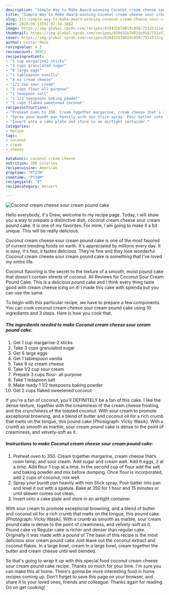 ```yaml
---
description: "Simple Way to Make Award-winning Coconut cream cheese sour cream pound cake"
title: "Simple Way to Make Award-winning Coconut cream cheese sour cream pound cake"
slug: 111-simple-way-to-make-award-winning-coconut-cream-cheese-sour-cream-pound-cake
date: 2020-09-15T02:07:34.388Z
image: https://img-global.cpcdn.com/recipes/039431b7d019c056/751x532cq70/coconut-cream-cheese-sour-cream-pound-cake-recipe-main-photo.jpg
thumbnail: https://img-global.cpcdn.com/recipes/039431b7d019c056/751x532cq70/coconut-cream-cheese-sour-cream-pound-cake-recipe-main-photo.jpg
cover: https://img-global.cpcdn.com/recipes/039431b7d019c056/751x532cq70/coconut-cream-cheese-sour-cream-pound-cake-recipe-main-photo.jpg
author: Lester Mack
ratingvalue: 4.2
reviewcount: 30911
recipeingredient:
- "1 cup margarine2 sticks"
- "3 cups granulated sugar"
- "6 large eggs"
- "1 tablespoon vanilla"
- "8 oz cream cheese"
- "1/2 cup sour cream"
- "3 cups flour all purpose"
- "1 teaspoon salt"
- "1 1/2 teaspoons baking powder"
- "2 cups flaked sweetened coconut"
recipeinstructions:
- "Preheat oven to 350. Cream together margarine, cream cheese that’s room temp, and sour cream. Add sugar and cream well. Add 6 eggs, 2 at a time. Add flour 1 cup at a time. In the second cup of flour add the salt and baking powder and mix before dumping. Once flour is incorporated, add 2 cups of coconut, mix well."
- "Spray your bundt pan heavily with non Stick spray. Pour batter into pan and level it out with a spatula. Bake at 350 for 1 hour and 15 minutes or until skewer comes out clean."
- "Invert onto a cake plate and store in an airtight container."
categories:
- Recipe
tags:
- coconut
- cream
- cheese

katakunci: coconut cream cheese 
nutrition: 286 calories
recipecuisine: American
preptime: "PT27M"
cooktime: "PT34M"
recipeyield: "4"
recipecategory: Dessert

---
```



![Coconut cream cheese sour cream pound cake](https://img-global.cpcdn.com/recipes/039431b7d019c056/751x532cq70/coconut-cream-cheese-sour-cream-pound-cake-recipe-main-photo.jpg)

Hello everybody, it's Drew, welcome to my recipe page. Today, I will show you a way to prepare a distinctive dish, coconut cream cheese sour cream pound cake. It is one of my favorites. For mine, I am going to make it a bit unique. This will be really delicious.

Coconut cream cheese sour cream pound cake is one of the most favored of current trending foods on earth. It's appreciated by millions every day. It is easy, it's fast, it tastes delicious. They're fine and they look wonderful. Coconut cream cheese sour cream pound cake is something that I've loved my entire life.

Coconut flavoring is the secret to the texture of a smooth, moist pound cake that doesn&#39;t contain shreds of coconut. All Reviews for Coconut Sour Cream Pound Cake. This is a delicious pound cake and I think every thing taste good with cream cheese icing on it! I made this cake with splenda but you can use the same.


To begin with this particular recipe, we have to prepare a few components. You can cook coconut cream cheese sour cream pound cake using 10 ingredients and 3 steps. Here is how you cook that.

<!--inarticleads1-->

##### The ingredients needed to make Coconut cream cheese sour cream pound cake:

1. Get 1 cup margarine-2 sticks
1. Take 3 cups granulated sugar
1. Get 6 large eggs
1. Get 1 tablespoon vanilla
1. Take 8 oz cream cheese
1. Take 1/2 cup sour cream
1. Prepare 3 cups flour- all purpose
1. Take 1 teaspoon salt
1. Make ready 1 1/2 teaspoons baking powder
1. Get 2 cups flaked sweetened coconut


If you&#39;re a fan of coconut, you&#39;ll DEFINITELY be a fan of this cake. I like the dense texture, together with the creaminess of the cream cheese frosting, and the crunchiness of the toasted coconut. With sour cream to promote exceptional browning, and a blend of butter and coconut oil for a rich crumb that melts on the tongue, this pound cake [Photograph: Vicky Wasik]. With a crumb as smooth as marble, sour cream pound cake is dense to the point of creaminess, and velvety-soft as it. 

<!--inarticleads2-->

##### Instructions to make Coconut cream cheese sour cream pound cake:

1. Preheat oven to 350. Cream together margarine, cream cheese that’s room temp, and sour cream. Add sugar and cream well. Add 6 eggs, 2 at a time. Add flour 1 cup at a time. In the second cup of flour add the salt and baking powder and mix before dumping. Once flour is incorporated, add 2 cups of coconut, mix well.
1. Spray your bundt pan heavily with non Stick spray. Pour batter into pan and level it out with a spatula. Bake at 350 for 1 hour and 15 minutes or until skewer comes out clean.
1. Invert onto a cake plate and store in an airtight container.


With sour cream to promote exceptional browning, and a blend of butter and coconut oil for a rich crumb that melts on the tongue, this pound cake [Photograph: Vicky Wasik]. With a crumb as smooth as marble, sour cream pound cake is dense to the point of creaminess, and velvety-soft as it. Pound cake vs Regular cake is richer and denser than regular cake. Originally it was made with a pound of The base of this recipe is the most delicious sour cream pound cake Just leave out the coconut extract and coconut flakes. In a large bowl, cream In a large bowl, cream together the butter and cream cheese until well blended. 

So that's going to wrap it up with this special food coconut cream cheese sour cream pound cake recipe. Thanks so much for your time. I'm sure you can make this at home. There's gonna be more interesting food in home recipes coming up. Don't forget to save this page on your browser, and share it to your loved ones, friends and colleague. Thanks again for reading. Go on get cooking!
